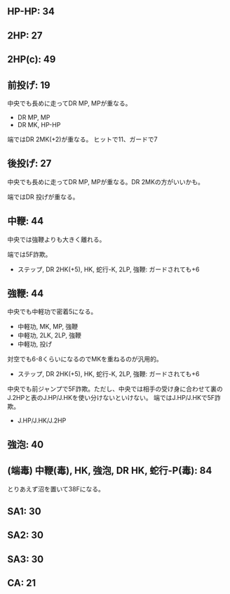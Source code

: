 ## HP-HP: 34

## 2HP: 27

## 2HP(c): 49

## 前投げ: 19

中央でも長めに走ってDR MP, MPが重なる。

- DR MP, MP
- DR MK, HP-HP

端ではDR 2MK(+2)が重なる。
ヒットで11、ガードで7

## 後投げ: 27

中央でも長めに走ってDR MP, MPが重なる。DR 2MKの方がいいかも。

端ではDR 投げが重なる。

## 中鞭: 44

中央では強鞭よりも大きく離れる。

端では5F詐欺。

- ステップ, DR 2HK(+5), HK, 蛇行-K, 2LP, 強鞭: ガードされても+6

## 強鞭: 44

中央でも中軽功で密着5になる。

- 中軽功, MK, MP, 強鞭
- 中軽功, 2LK, 2LP, 強鞭
- 中軽功, 投げ

対空でも6-8くらいになるのでMKを重ねるのが汎用的。

- ステップ, DR 2HK(+5), HK, 蛇行-K, 2LP, 強鞭: ガードされても+6

中央でも前ジャンプで5F詐欺。ただし、中央では相手の受け身に合わせて裏のJ.2HPと表のJ.HP/J.HKを使い分けないといけない。
端ではJ.HP/J.HKで5F詐欺。

- J.HP/J.HK/J.2HP

## 強泡: 40

## (端毒) 中鞭(毒), HK, 強泡, DR HK, 蛇行-P(毒): 84

とりあえず沼を置いて38Fになる。

## SA1: 30

## SA2: 30

## SA3: 30

## CA: 21
